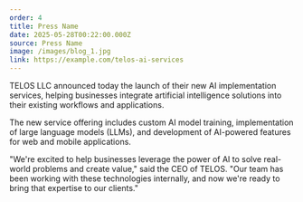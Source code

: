 ```yaml
---
order: 4
title: Press Name
date: 2025-05-28T00:22:00.000Z
source: Press Name
image: /images/blog_1.jpg
link: https://example.com/telos-ai-services
---
```

TELOS LLC announced today the launch of their new AI implementation services, helping businesses integrate artificial intelligence solutions into their existing workflows and applications.

The new service offering includes custom AI model training, implementation of large language models (LLMs), and development of AI-powered features for web and mobile applications.

"We're excited to help businesses leverage the power of AI to solve real-world problems and create value," said the CEO of TELOS. "Our team has been working with these technologies internally, and now we're ready to bring that expertise to our clients."
